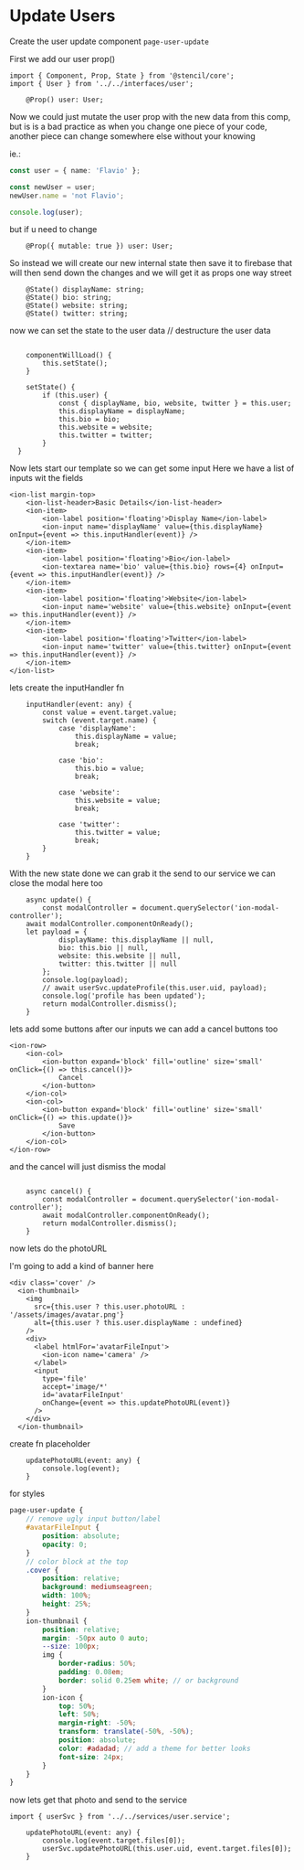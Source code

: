 # Update Users

Create the user update component `page-user-update`

First we add our user prop()

```tsx
import { Component, Prop, State } from '@stencil/core';
import { User } from '../../interfaces/user';

	@Prop() user: User;
```

Now we could just mutate the user prop with the new data from this comp,
but is is a bad practice as
when you change one piece of your code, another piece can change somewhere else without your knowing

ie.:

```ts
const user = { name: 'Flavio' };

const newUser = user;
newUser.name = 'not Flavio';

console.log(user);
```

but if u need to change

```tsx
	@Prop({ mutable: true }) user: User;
```

So instead we will create our new internal state then save it to firebase that will then send down the changes and we will get it as props
one way street

```tsx
	@State() displayName: string;
	@State() bio: string;
	@State() website: string;
	@State() twitter: string;
```

now we can set the state to the user data
// destructure the user data

```tsx

	componentWillLoad() {
		this.setState();
	}

	setState() {
		if (this.user) {
			const { displayName, bio, website, twitter } = this.user;
			this.displayName = displayName;
			this.bio = bio;
			this.website = website;
			this.twitter = twitter;
		}
  }
```

Now lets start our template so we can get some input
Here we have a list of inputs wit the fields

```tsx
<ion-list margin-top>
	<ion-list-header>Basic Details</ion-list-header>
	<ion-item>
		<ion-label position='floating'>Display Name</ion-label>
		<ion-input name='displayName' value={this.displayName} onInput={event => this.inputHandler(event)} />
	</ion-item>
	<ion-item>
		<ion-label position='floating'>Bio</ion-label>
		<ion-textarea name='bio' value={this.bio} rows={4} onInput={event => this.inputHandler(event)} />
	</ion-item>
	<ion-item>
		<ion-label position='floating'>Website</ion-label>
		<ion-input name='website' value={this.website} onInput={event => this.inputHandler(event)} />
	</ion-item>
	<ion-item>
		<ion-label position='floating'>Twitter</ion-label>
		<ion-input name='twitter' value={this.twitter} onInput={event => this.inputHandler(event)} />
	</ion-item>
</ion-list>
```

lets create the inputHandler fn

```tsx
	inputHandler(event: any) {
		const value = event.target.value;
		switch (event.target.name) {
			case 'displayName':
				this.displayName = value;
				break;

			case 'bio':
				this.bio = value;
				break;

			case 'website':
				this.website = value;
				break;

			case 'twitter':
				this.twitter = value;
				break;
		}
	}
```

With the new state done we can grab it the send to our service
we can close the modal here too

```tsx
	async update() {
		const modalController = document.querySelector('ion-modal-controller');
    await modalController.componentOnReady();
    let payload = {
			displayName: this.displayName || null,
			bio: this.bio || null,
			website: this.website || null,
			twitter: this.twitter || null
		};
		console.log(payload);
		// await userSvc.updateProfile(this.user.uid, payload);
		console.log('profile has been updated');
		return modalController.dismiss();
	}

```

lets add some buttons after our inputs
we can add a cancel buttons too

```tsx
<ion-row>
	<ion-col>
		<ion-button expand='block' fill='outline' size='small' onClick={() => this.cancel()}>
			Cancel
		</ion-button>
	</ion-col>
	<ion-col>
		<ion-button expand='block' fill='outline' size='small' onClick={() => this.update()}>
			Save
		</ion-button>
	</ion-col>
</ion-row>
```

and the cancel will just dismiss the modal

```tsx

	async cancel() {
		const modalController = document.querySelector('ion-modal-controller');
		await modalController.componentOnReady();
		return modalController.dismiss();
	}
```

now lets do the photoURL

I'm going to add a kind of banner here

```tsx
<div class='cover' />
  <ion-thumbnail>
    <img
      src={this.user ? this.user.photoURL : '/assets/images/avatar.png'}
      alt={this.user ? this.user.displayName : undefined}
    />
    <div>
      <label htmlFor='avatarFileInput'>
        <ion-icon name='camera' />
      </label>
      <input
        type='file'
        accept='image/*'
        id='avatarFileInput'
        onChange={event => this.updatePhotoURL(event)}
      />
    </div>
  </ion-thumbnail>
```

create fn placeholder

```tsx
	updatePhotoURL(event: any) {
		console.log(event);
	}
```

for styles

```scss
page-user-update {
	// remove ugly input button/label
	#avatarFileInput {
		position: absolute;
		opacity: 0;
	}
	// color block at the top
	.cover {
		position: relative;
		background: mediumseagreen;
		width: 100%;
		height: 25%;
	}
	ion-thumbnail {
		position: relative;
		margin: -50px auto 0 auto;
		--size: 100px;
		img {
			border-radius: 50%;
			padding: 0.08em;
			border: solid 0.25em white; // or background
		}
		ion-icon {
			top: 50%;
			left: 50%;
			margin-right: -50%;
			transform: translate(-50%, -50%);
			position: absolute;
			color: #adadad; // add a theme for better looks
			font-size: 24px;
		}
	}
}
```

now lets get that photo and send to the service

```tsx
import { userSvc } from '../../services/user.service';

	updatePhotoURL(event: any) {
		console.log(event.target.files[0]);
		userSvc.updatePhotoURL(this.user.uid, event.target.files[0]);
	}
```
